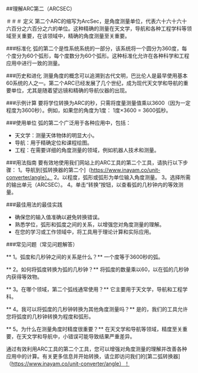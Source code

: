 ##理解ARC第二（ARCSEC）

＃＃＃ 定义
第二个ARC的缩写为ArcSec，是角度测量单位，代表六十六十六十六百分之六百分之六的单位。这种精确的测量在天文学，导航和各种工程学科等领域至关重要，在该领域中，精确的角度测量至关重要。

###标准化
弧的第二个是性系统系统的一部分，该系统将一个圆分为360度，每个度分为60个弧形，每个度数分为60个弧形。这种标准化允许在各种科学和工程应用中进行一致的测量。

###历史和进化
测量角度的概念可以追溯到古代文明，巴比伦人是最早使用基本60系统的人之一。第二个ARC已经发展了几个世纪，成为现代天文学和导航的重要单位，尤其是随着望远镜和精确的导航仪器的出现。

###示例计算
要将学位转换为ARC的秒，只需将度量测量值乘以3600（因为一定程度为3600秒）。例如，如果您的角度为1度：
1度×3600 = 3600弧秒。

###使用单位
弧的第二个广泛用于各种应用中，包括：
- 天文学：测量天体物体的明显大小。
- 导航：用于精确定位和课程绘图。
- 工程：在需要详细的角度测量的领域，例如机器人技术和测量。

###用法指南
要有效地使用我们网站上的ARC工具的第二个工具，请执行以下步骤：
1。导航到[弧转换器的第二个]（https://www.inayam.co/unit-converter/angle）。
2。以程度，弧形或弧形为单位输入角度测量。
3。选择所需的输出单元（ARCSEC）。
4。单击“转换”按钮，以查看弧的几秒钟内的等效测量。

###最佳用法的最佳实践
- 确保您的输入值准确以避免转换错误。
- 熟悉学位，弧形和弧度之间的关系，以增强您对角度测量的理解。
- 在您的学习或工作领域中，将工具用于理论计算和实际应用。

###常见问题（常见问题解答）

** 1。弧度和几秒钟之间的关系是什么？**
一个度等于3600秒的弧。

** 2。如何将弧度转换为弧的几秒钟？**
将弧度的数量乘以60，以在弧的几秒钟内获得等效物。

** 3。在哪个领域，第二个弧线通常使用？**
它主要用于天文学，导航和工程学科。

** 4。我可以将弧度的几秒钟转换为其他角度测量吗？**
是的，我们的工具允许您将弧度的几秒钟转换为程度和弧形。

** 5。为什么在测量角度时精度很重要？**
在天文学和导航等领域，精度至关重要，在天文学和导航中，小错误可能导致结果严重差异。

通过有效利用ARC工具的第二个工具，您可以增强对角度测量的理解并改善各种应用中的计算。有关更多信息并开始转换，请立即访问我们的[第二弧转换器]（https://www.inayam.co/unit-converter/angle）！